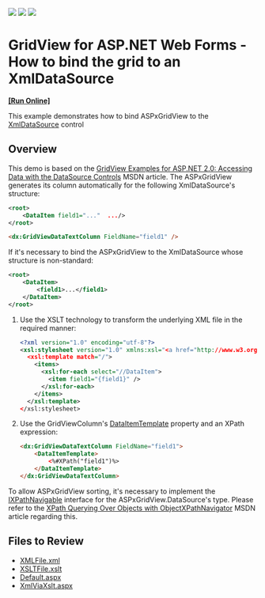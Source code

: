 <!-- default badges list -->
![](https://img.shields.io/endpoint?url=https://codecentral.devexpress.com/api/v1/VersionRange/128537987/13.2.12%2B)
[![](https://img.shields.io/badge/Open_in_DevExpress_Support_Center-FF7200?style=flat-square&logo=DevExpress&logoColor=white)](https://supportcenter.devexpress.com/ticket/details/E2178)
[![](https://img.shields.io/badge/📖_How_to_use_DevExpress_Examples-e9f6fc?style=flat-square)](https://docs.devexpress.com/GeneralInformation/403183)
<!-- default badges end -->

# GridView for ASP.NET Web Forms - How to bind the grid to an XmlDataSource
<!-- run online -->
**[[Run Online]](https://codecentral.devexpress.com/e2178/)**
<!-- run online end -->

This example demonstrates how to bind ASPxGridView to the [XmlDataSource](https://learn.microsoft.com/en-us/dotnet/api/system.web.ui.webcontrols.xmldatasource?view=netframework-4.8.1&redirectedfrom=MSDN) control

## Overview

This demo is based on the [GridView Examples for ASP.NET 2.0: Accessing Data with the DataSource Controls](https://learn.microsoft.com/en-us/previous-versions/dotnet/articles/aa479341(v=msdn.10)?redirectedfrom=MSDN) MSDN article. The ASPxGridView generates its column automatically for the following XmlDataSource's structure:

```XML
<root>
    <DataItem field1="..."  .../>
</root>
```

```aspx
<dx:GridViewDataTextColumn FieldName="field1" />
```

If it's necessary to bind the ASPxGridView to the XmlDataSource whose structure is non-standard:

```xml
<root>
    <DataItem>
        <field1>...</field1>
    </DataItem>
</root>
```
1. Use the XSLT technology to transform the underlying XML file in the required manner:

    ```xml
    <?xml version="1.0" encoding="utf-8"?>
    <xsl:stylesheet version="1.0" xmlns:xsl="<a href="http://www.w3.org/1999/XSL/Transform">http://www.w3.org/1999/XSL/Transform</a>">
      <xsl:template match="/">
        <items>
          <xsl:for-each select="//DataItem">
            <item field1="{field1}" />
          </xsl:for-each>
        </items>
      </xsl:template>
    </xsl:stylesheet>
    ```

2. Use the GridViewColumn's [DataItemTemplate](https://docs.devexpress.com/AspNet/DevExpress.Web.GridViewDataColumn.DataItemTemplate) property and an XPath expression:

    ```aspx
    <dx:GridViewDataTextColumn FieldName="field1">
        <DataItemTemplate>
            <%#XPath("field1")%>
        </DataItemTemplate>
    </dx:GridViewDataTextColumn>
    ```

To allow ASPxGridView sorting, it's necessary to implement the <a href="http://msdn.microsoft.com/en-us/library/system.xml.xpath.ixpathnavigable.aspx">IXPathNavigable</a> interface for the ASPxGridView.DataSource's type. Please refer to the <a href="http://msdn.microsoft.com/en-us/library/ms950764.aspx">XPath Querying Over Objects with ObjectXPathNavigator</a> MSDN article regarding this.

## Files to Review

* [XMLFile.xml](./CS/WebSite/App_Data/XMLFile.xml)
* [XSLTFile.xslt](./CS/WebSite/App_Data/XSLTFile.xslt)
* [Default.aspx](./CS/WebSite/Default.aspx)
* [XmlViaXslt.aspx](./CS/WebSite/XmlViaXslt.aspx)
